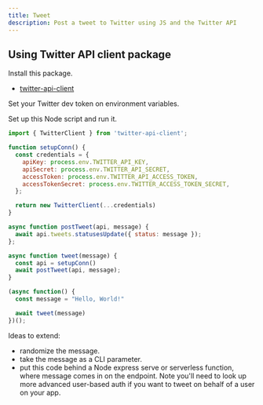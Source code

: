 ```yaml
---
title: Tweet
description: Post a tweet to Twitter using JS and the Twitter API
---
```


## Using Twitter API client package

Install this package.

- [twitter-api-client](https://www.npmjs.com/package/twitter-api-client)

Set your Twitter dev token on environment variables.

Set up this Node script and run it.

```javascript 
import { TwitterClient } from 'twitter-api-client';

function setupConn() {
  const credentials = {
    apiKey: process.env.TWITTER_API_KEY,
    apiSecret: process.env.TWITTER_API_SECRET,
    accessToken: process.env.TWITTER_API_ACCESS_TOKEN,
    accessTokenSecret: process.env.TWITTER_ACCESS_TOKEN_SECRET,
  };

  return new TwitterClient(...credentials)
}

async function postTweet(api, message) {
  await api.tweets.statusesUpdate({ status: message });
};

async function tweet(message) {
  const api = setupConn()
  await postTweet(api, message);
}

(async function() {
  const message = "Hello, World!"

  await tweet(message)
})();
```

Ideas to extend:

- randomize the message. 
- take the message as a CLI parameter.
- put this code behind a Node express serve or serverless function, where message comes in on the endpoint. Note you'll need to look up more advanced user-based auth if you want to tweet on behalf of a user on your app.

